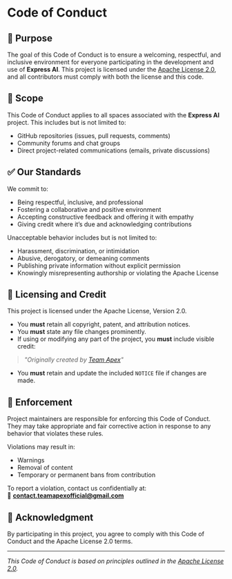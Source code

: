 # Code of Conduct

## 📌 Purpose

The goal of this Code of Conduct is to ensure a welcoming, respectful, and inclusive environment for everyone participating in the development and use of **Express AI**. This project is licensed under the [Apache License 2.0](https://www.apache.org/licenses/LICENSE-2.0), and all contributors must comply with both the license and this code.

## 👥 Scope

This Code of Conduct applies to all spaces associated with the **Express AI** project. This includes but is not limited to:

-   GitHub repositories (issues, pull requests, comments)
-   Community forums and chat groups
-   Direct project-related communications (emails, private discussions)

## ✅ Our Standards

We commit to:

-   Being respectful, inclusive, and professional
-   Fostering a collaborative and positive environment
-   Accepting constructive feedback and offering it with empathy
-   Giving credit where it’s due and acknowledging contributions

Unacceptable behavior includes but is not limited to:

-   Harassment, discrimination, or intimidation
-   Abusive, derogatory, or demeaning comments
-   Publishing private information without explicit permission
-   Knowingly misrepresenting authorship or violating the Apache License

## 🧾 Licensing and Credit

This project is licensed under the Apache License, Version 2.0.

-   You **must** retain all copyright, patent, and attribution notices.
-   You **must** state any file changes prominently.
-   If using or modifying any part of the project, you **must** include visible credit:

> _"Originally created by [Team Apex](https://github.com/teamapexofficial)"_

-   You **must** retain and update the included `NOTICE` file if changes are made.

## 🚨 Enforcement

Project maintainers are responsible for enforcing this Code of Conduct. They may take appropriate and fair corrective action in response to any behavior that violates these rules.

Violations may result in:

-   Warnings
-   Removal of content
-   Temporary or permanent bans from contribution

To report a violation, contact us confidentially at:  
📧 **contact.teamapexofficial@gmail.com**

## 📃 Acknowledgment

By participating in this project, you agree to comply with this Code of Conduct and the Apache License 2.0 terms.

---

_This Code of Conduct is based on principles outlined in the [Apache License 2.0](https://www.apache.org/licenses/LICENSE-2.0)._
